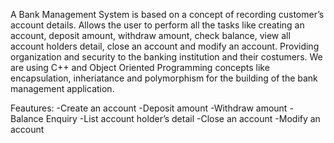 A Bank Management System is based on a concept of recording customer’s account details. Allows the user to perform all the tasks like creating an account, deposit amount, withdraw amount, check balance, view all account holders detail, close an account and modify an account. Providing organization and security to the banking institution and their costumers. We are using C++ and Object Oriented Programming concepts like encapsulation, inheriatance and polymorphism for the building of the bank management application.

Feautures:
-Create an account
-Deposit amount
-Withdraw amount
-Balance Enquiry
-List account holder’s detail
-Close an account
-Modify an account
